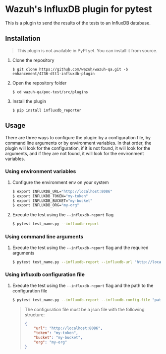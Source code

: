 # Wazuh's InfluxDB plugin for pytest

This is a plugin to send the results of the tests to an InfluxDB database.

## Installation

> This plugin is not available in PyPI yet. You can install it from source.

1. Clone the repository
    ```shellsession
    $ git clone https://github.com/wazuh/wazuh-qa.git -b enhancement/4736-dtt1-influxdb-plugin
    ```
2. Open the repository folder
    ```shellsession
    $ cd wazuh-qa/poc-test/src/plugins
    ```
3. Install the plugin
    ```shellsession
    $ pip install influxdb_reporter
    ```

## Usage

There are three ways to configure the plugin: by a configuration file, by command line arguments or by environment variables. In that order, the plugin will look for the configuration, if it is not found, it will look for the arguments, and if they are not found, it will look for the environment variables.

### Using environment variables

1. Configure the environment env on your system
    ```bash
    $ export INFLUXDB_URL="http://localhost:8086"
    $ export INFLUXDB_TOKEN="my-token"
    $ export INFLUXDB_BUCKET="my-bucket"
    $ export INFLUXDB_ORG="my-org"
    ```
2. Execute the test using the `--influxdb-report` flag
    ```bash
    $ pytest test_name.py --influxdb-report
    ```

### Using command line arguments

1. Execute the test using the `--influxdb-report` flag and the required arguments
    ```bash
    $ pytest test_name.py --influxdb-report --influxdb-url "http://localhost:8086" --influxdb-token "my-token" --influxdb-bucket "my-bucket" --influxdb-org "my-org"
    ```

### Using influxdb configuration file

1. Execute the test using the `--influxdb-report` flag and the path to the configuration file
    ```bash
    $ pytest test_name.py --influxdb-report --influxdb-config-file "path/to/config/file"
    ```

    > The configuration file must be a json file with the following structure:
    > ```json
    > {
    >     "url": "http://localhost:8086",
    >     "token": "my-token",
    >     "bucket": "my-bucket",
    >     "org": "my-org"
    > }
    > ```
